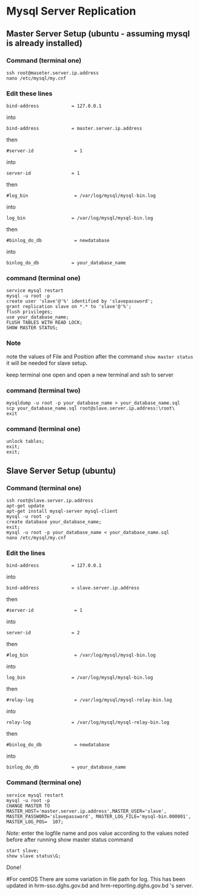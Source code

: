 # Mysql Server Replication

## Master Server Setup (ubuntu - assuming mysql is already installed)

### Command (terminal one)

	ssh root@maseter.server.ip.address
	nano /etc/mysql/my.cnf

### Edit these lines

	bind-address            = 127.0.0.1
into

	bind-address            = master.server.ip.address
then

	#server-id               = 1
into

	server-id               = 1
then

	#log_bin                 = /var/log/mysql/mysql-bin.log
into

	log_bin                 = /var/log/mysql/mysql-bin.log
then

	#binlog_do_db            = newdatabase
into

	binlog_do_db            = your_database_name

### command (terminal one)

	service mysql restart
	mysql -u root -p
	create user 'slave'@'%' identified by 'slavepassword';
	grant replication slave on *.* to 'slave'@'%'; 
	flush privileges;
	use your_database_name;
	FLUSH TABLES WITH READ LOCK;
	SHOW MASTER STATUS;

### Note
note the values of File and Position after the command `show master status` it will be needed for slave setup.

keep terminal one open and open a new terminal and ssh to server

### command (terminal two)

	mysqldump -u root -p your_database_name > your_database_name.sql
	scp your_database_name.sql root@slave.server.ip.address:\root\
	exit

### command (terminal one)

	unlock tables;
	exit;
	exit;

## Slave Server Setup (ubuntu)

### Command (terminal one)

	ssh root@slave.server.ip.address
	apt-get update
	apt-get install mysql-server mysql-client
	mysql -u root -p
	create database your_database_name;
	exit;
	mysql -u root -p your_database_name < your_database_name.sql
	nano /etc/mysql/my.cnf

### Edit the lines

	bind-address            = 127.0.0.1
into

	bind-address            = slave.server.ip.address
then

	#server-id               = 1
into

	server-id               = 2
then

	#log_bin                 = /var/log/mysql/mysql-bin.log
into

	log_bin                 = /var/log/mysql/mysql-bin.log
then

	#relay-log               = /var/log/mysql/mysql-relay-bin.log
into

	relay-log               = /var/log/mysql/mysql-relay-bin.log
then

	#binlog_do_db            = newdatabase
into

	binlog_do_db            = your_database_name

### Command (terminal one)
	
	service mysql restart
	mysql -u root -p
	CHANGE MASTER TO MASTER_HOST='master.server.ip.address',MASTER_USER='slave', MASTER_PASSWORD='slavepassword', MASTER_LOG_FILE='mysql-bin.000001', MASTER_LOG_POS=  107;

*Note:* enter the logfile name and pos value according to the values noted before after running show master status command

	start slave;
	show slave status\G;

Done!

#For centOS
There are some variation in file path for log. This has been updated in hrm-sso.dghs.gov.bd and hrm-reporting.dghs.gov.bd 's server.


